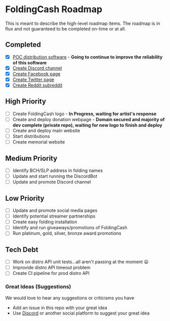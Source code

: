 # FoldingCash Roadmap

This is meant to describe the high-level roadmap items. The roadmap is in flux and not guaranteed to be completed on-time or at all.

## Completed

- [X] [POC distribution software](https://github.com/foldingcash/distro) - **Going to continue to improve the reliability of this software**
- [X] [Create Discord channel](https://discord.gg/HU3YeXQ)
- [X] [Create Facebook page](https://www.facebook.com/FoldingCash)
- [X] [Create Twitter page](https://twitter.com/FoldingCash)
- [X] [Create Reddit subreddit](https://reddit.com/r/FoldingCash)

## High Priority

- [ ] Create FoldingCash logo - **In Progress, waiting for artist's response**
- [ ] Create and deploy donation webpage - **Domain secured and majority of dev complete (private repo), waiting for new logo to finish and deploy**
- [ ] Create and deploy main website
- [ ] Start distributions
- [ ] Create memorial website

## Medium Priority

- [ ] Identify BCH/SLP address in folding names
- [ ] Update and start running the DiscordBot
- [ ] Update and promote Discord channel

## Low Priority

- [ ] Update and promote social media pages
- [ ] Identify potential streamer partnerships
- [ ] Create easy folding installation
- [ ] Identify and run giveaways/promotions of FoldingCash
- [ ] Run platinum, gold, silver, bronze award promotions

## Tech Debt

- [ ] Work on distro API unit tests...all aren't passing at the moment :frowning:
- [ ] Improvide distro API timeout problem
- [ ] Create CI pipeline for prod distro API

### Great Ideas (Suggestions)

We would love to hear any suggestions or criticisms you have

- Add an issue in this repo with your great idea
- Use [Discord](https://discord.gg/HU3YeXQ) or another social platform to suggest your great idea